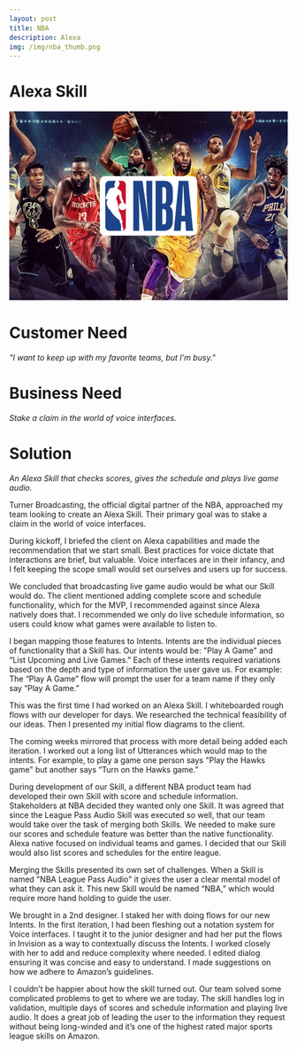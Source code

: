 ```yaml
---
layout: post
title: NBA
description: Alexa
img: /img/nba_thumb.png
---
```


# Alexa Skill
<div class="img_row">
<img class="col three" src="/img/nba_cover.png"/>
</div>

# Customer Need
*"I want to keep up with my favorite teams, but I’m busy."*

# Business Need
*Stake a claim in the world of voice interfaces.*

# Solution
*An Alexa Skill that checks scores, gives the schedule and plays live game audio.*

Turner Broadcasting, the official digital partner of the NBA, approached my team looking to create an Alexa Skill. Their primary goal was to stake a claim in the world of voice interfaces.

During kickoff, I briefed the client on Alexa capabilities and made the recommendation that we start small. Best practices for voice dictate that interactions are brief, but valuable. Voice interfaces are in their infancy, and I felt keeping the scope small would set ourselves and users up for success. 

We concluded that broadcasting live game audio would be what our Skill would do. The client mentioned adding complete score and schedule functionality, which for the MVP, I recommended against since Alexa natively does that. I recommended we only do live schedule information, so users could know what games were available to listen to.

I began mapping those features to Intents. Intents are the individual pieces of functionality that a Skill has. Our intents would be: "Play A Game" and  “List Upcoming and Live Games.” Each of these intents required variations based on the depth and type of information the user gave us. For example: The “Play A Game” flow will prompt the user for a team name if they only say “Play A Game.”

This was the first time I had worked on an Alexa Skill. I whiteboarded rough flows with our developer for days. We researched the technical feasibility of our ideas. Then I presented my initial flow diagrams to the client.

The coming weeks mirrored that process with more detail being added each iteration. I worked out a long list of Utterances which would map to the intents. For example, to play a game one person says "Play the Hawks game" but another says “Turn on the Hawks game.”

During development of our Skill, a different NBA product team had developed their own Skill with score and schedule information. Stakeholders at NBA decided they wanted only one Skill. It was agreed that since the League Pass Audio Skill was executed so well, that our team would take over the task of merging both Skills. We needed to make sure our scores and schedule feature was better than the native functionality. Alexa native focused on individual teams and games. I decided that our Skill would also list scores and schedules for the entire league.

Merging the Skills presented its own set of challenges. When a Skill is named "NBA League Pass Audio" it gives the user a clear mental model of what they can ask it. This new Skill would be named “NBA,” which would require more hand holding to guide the user.

We brought in a 2nd designer. I staked her with doing flows for our new Intents. In the first iteration, I had been fleshing out a notation system for Voice interfaces. I taught it to the junior designer and had her put the flows in Invision as a way to contextually discuss the Intents. I worked closely with her to add and reduce complexity where needed. I edited dialog ensuring it was concise and easy to understand. I made suggestions on how we adhere to Amazon’s guidelines.

I couldn’t be happier about how the skill turned out. Our team solved some complicated problems to get to where we are today. The skill handles log in validation, multiple days of scores and schedule information and playing live audio. It does a great job of leading the user to the information they request without being long-winded and it’s one of the highest rated major sports league skills on Amazon.


